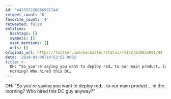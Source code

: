 ```yaml
---
id: '441587220856991744'
retweet_count: '0'
favorite_count: '4'
retweeted: false
entities:
  hashtags: []
  symbols: []
  user_mentions: []
  urls: []
original_url: https://twitter.com/benbalter/status/441587220856991744
date: '2014-03-06T14:52:52.000Z'
title: >-
  OH: "So you're saying you want to deploy red… to our main product… in the
  morning? Who hired this DC…
---
```


OH: "So you're saying you want to deploy red… to our main product… in the morning? Who hired this DC guy anyway?"